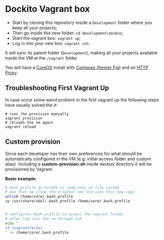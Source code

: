 # Dockito Vagrant box

* Start by cloning this repository inside a `Development` folder where you keep all your projects;
* Then go inside this new folder: `cd Development\devbox`;
* Start the vagrant box: `vagrant up`;
* Log in into your new box: `vagrant ssh`.

It will sync its parent folder (`Development`), making all your projects available inside the VM at the `/vagrant` folder.

You will have a [CoreOS](http://coreos.com/) install with [Compose (former Fig)](https://github.com/docker/compose) and an [HTTP Proxy](https://github.com/dockito/proxy).


## Troubleshooting First Vagrant Up

In case occur some weird problem in the first vagrant up the following steps have usually solved the it:

```
# runs the provision manually
vagrant provision
# reloads the vm again
vagrant reload
```

## Custom provision

Since each developer has their own preferences for what should be automatically configured in the VM (e.g. initial access folder and custom alias). Including a **custom-provision.sh** inside devbox directory it will be provisioned by Vagrant.

**Basic example:**

```bash
# bash_profile on CoreOS is read-only on file system
# due that we clone the original one and uses this new copy
unlink /home/core/.bash_profile
cp /usr/share/skel/.bash_profile /home/core/.bash_profile


# configures bash profile to access the vagrant folder
# after log into the vm through ssh
echo "
cd /vagrant/bravi
" >> /home/core/.bash_profile
```
